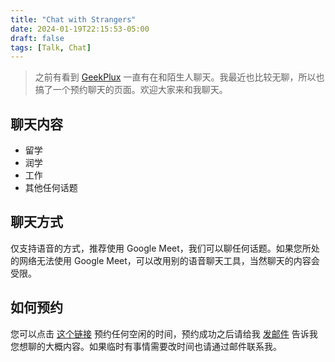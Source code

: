 ```yaml
---
title: "Chat with Strangers"
date: 2024-01-19T22:15:53-05:00
draft: false
tags: [Talk, Chat]
---
```


> 之前有看到 [GeekPlux](https://geekplux.com/) 一直有在和陌生人聊天。我最近也比较无聊，所以也搞了一个预约聊天的页面。欢迎大家来和我聊天。

## 聊天内容

- 留学
- 润学
- 工作
- 其他任何话题

## 聊天方式

仅支持语音的方式，推荐使用 Google Meet，我们可以聊任何话题。如果您所处的网络无法使用 Google Meet，可以改用别的语音聊天工具，当然聊天的内容会受限。

## 如何预约

您可以点击 [这个链接](https://cal.com/missuo/talk) 预约任何空闲的时间，预约成功之后请给我 [发邮件](mailto:me@missuo.me) 告诉我您想聊的大概内容。如果临时有事情需要改时间也请通过邮件联系我。
